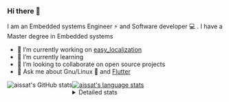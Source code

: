### Hi there 👋

I am an Embedded systems Engineer ⚡️ and Software developer 💻 . I have a Master degree in Embedded systems
- 🔭 I’m currently working on [easy_localization](https://pub.dev/packages/easy_localization)
- 🌱 I’m currently learning 
- 👯 I’m looking to collaborate on open source projects
- 💬 Ask me about  Gnu/Linux 🐧 and [Flutter](https://flutter.dev) 

<a href="https://profile-summary-for-github.com/user/aissat">
  <img align="left" height="170px" src="https://github-readme-stats.vercel.app/api?username=aissat&show_icons=true&line_height=27&count_private=true&include_all_commits=true" alt="aissat's GitHub stats"/>
  <img src="https://github-readme-stats.vercel.app/api/top-langs/?username=aissat&hide_langs_below=5&layout=compact" alt="aissat's language stats"/>
</a>

<details>
<summary>Detailed stats</summary>
 

### 🧐 Waka Stats

<!--START_SECTION:waka-->
![Code Time](http://img.shields.io/badge/Code%20Time-4%2C973%20hrs%2050%20mins-blue)

![Profile Views](http://img.shields.io/badge/Profile%20Views-1-blue)

![Lines of code](https://img.shields.io/badge/From%20Hello%20World%20I%27ve%20Written-1.9%20million%20lines%20of%20code-blue)

**🐱 My GitHub Data** 

> 📦 120.1 kB Used in GitHub's Storage 
 > 
> 🏆 3 Contributions in the Year 2023
 > 
> 💼 Opted to Hire
 > 
> 📜 163 Public Repositories 
 > 
> 🔑 24 Private Repositories 
 > 
**I'm a Night 🦉** 

```text
🌞 Morning                360 commits         ██░░░░░░░░░░░░░░░░░░░░░░░   07.51 % 
🌆 Daytime                724 commits         ████░░░░░░░░░░░░░░░░░░░░░   15.10 % 
🌃 Evening                2092 commits        ███████████░░░░░░░░░░░░░░   43.62 % 
🌙 Night                  1620 commits        ████████░░░░░░░░░░░░░░░░░   33.78 % 
```
📅 **I'm Most Productive on Thursday** 

```text
Monday                   432 commits         ██░░░░░░░░░░░░░░░░░░░░░░░   09.01 % 
Tuesday                  809 commits         ████░░░░░░░░░░░░░░░░░░░░░   16.87 % 
Wednesday                574 commits         ███░░░░░░░░░░░░░░░░░░░░░░   11.97 % 
Thursday                 872 commits         █████░░░░░░░░░░░░░░░░░░░░   18.18 % 
Friday                   828 commits         ████░░░░░░░░░░░░░░░░░░░░░   17.26 % 
Saturday                 749 commits         ████░░░░░░░░░░░░░░░░░░░░░   15.62 % 
Sunday                   532 commits         ███░░░░░░░░░░░░░░░░░░░░░░   11.09 % 
```


📊 **This Week I Spent My Time On** 

```text
🕑︎ Time Zone: Africa/Algiers

💬 Programming Languages: 
Docker                   6 hrs 56 mins       ██████████░░░░░░░░░░░░░░░   41.65 % 
YAML                     5 hrs 14 mins       ████████░░░░░░░░░░░░░░░░░   31.42 % 
Apache Config            2 hrs 2 mins        ███░░░░░░░░░░░░░░░░░░░░░░   12.22 % 
Dart                     1 hr 21 mins        ██░░░░░░░░░░░░░░░░░░░░░░░   08.17 % 
Bash                     51 mins             █░░░░░░░░░░░░░░░░░░░░░░░░   05.14 % 

🔥 Editors: 
VS Code                  16 hrs 40 mins      █████████████████████████   100.00 % 

💻 Operating System: 
Linux                    16 hrs 40 mins      █████████████████████████   100.00 % 
```

**I Mostly Code in Dart** 

```text
TypeScript               9 repos             ███░░░░░░░░░░░░░░░░░░░░░░   10.59 % 
C++                      7 repos             ██░░░░░░░░░░░░░░░░░░░░░░░   08.24 % 
PHP                      6 repos             ██░░░░░░░░░░░░░░░░░░░░░░░   07.06 % 
CSS                      3 repos             █░░░░░░░░░░░░░░░░░░░░░░░░   03.53 % 
HTML                     1 repo              ░░░░░░░░░░░░░░░░░░░░░░░░░   01.18 % 
```



**Timeline**

![Lines of Code chart](https://raw.githubusercontent.com/aissat/aissat/master/assets/bar_graph.png)


 Last Updated on 20/03/2023 01:07:44 UTC
<!--END_SECTION:waka-->

</details>
